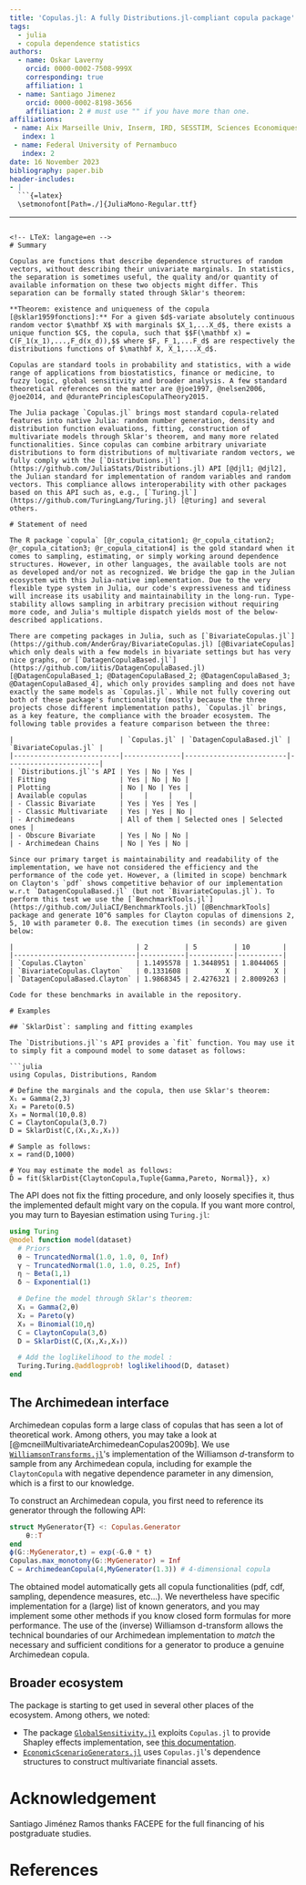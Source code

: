 ```yaml
---
title: 'Copulas.jl: A fully Distributions.jl-compliant copula package'
tags:
  - julia
  - copula dependence statistics
authors:
  - name: Oskar Laverny
    orcid: 0000-0002-7508-999X
    corresponding: true
    affiliation: 1
  - name: Santiago Jimenez
    orcid: 0000-0002-8198-3656
    affiliation: 2 # must use "" if you have more than one.
affiliations:
 - name: Aix Marseille Univ, Inserm, IRD, SESSTIM, Sciences Economiques & Sociales de la Santé & Traitement de l’Information Médicale, ISSPAM, Marseille, France.
   index: 1
 - name: Federal University of Pernambuco
   index: 2
date: 16 November 2023
bibliography: paper.bib
header-includes:
- |
  ```{=latex}
  \setmonofont[Path=./]{JuliaMono-Regular.ttf}
  ```
---
```

<!-- LTeX: langage=en -->
# Summary

Copulas are functions that describe dependence structures of random vectors, without describing their univariate marginals. In statistics, the separation is sometimes useful, the quality and/or quantity of available information on these two objects might differ. This separation can be formally stated through Sklar's theorem: 

**Theorem: existence and uniqueness of the copula [@sklar1959fonctions]:** For a given $d$-variate absolutely continuous random vector $\mathbf X$ with marginals $X_1,...X_d$, there exists a unique function $C$, the copula, such that $$F(\mathbf x) = C(F_1(x_1),...,F_d(x_d)),$$ where $F, F_1,...F_d$ are respectively the distributions functions of $\mathbf X, X_1,...X_d$.

Copulas are standard tools in probability and statistics, with a wide range of applications from biostatistics, finance or medicine, to fuzzy logic, global sensitivity and broader analysis. A few standard theoretical references on the matter are @joe1997, @nelsen2006, @joe2014, and @durantePrinciplesCopulaTheory2015.

The Julia package `Copulas.jl` brings most standard copula-related features into native Julia: random number generation, density and distribution function evaluations, fitting, construction of multivariate models through Sklar's theorem, and many more related functionalities. Since copulas can combine arbitrary univariate distributions to form distributions of multivariate random vectors, we fully comply with the [`Distributions.jl`](https://github.com/JuliaStats/Distributions.jl) API [@djl1; @djl2], the Julian standard for implementation of random variables and random vectors. This compliance allows interoperability with other packages based on this API such as, e.g., [`Turing.jl`](https://github.com/TuringLang/Turing.jl) [@turing] and several others. 

# Statement of need

The R package `copula` [@r_copula_citation1; @r_copula_citation2; @r_copula_citation3; @r_copula_citation4] is the gold standard when it comes to sampling, estimating, or simply working around dependence structures. However, in other languages, the available tools are not as developed and/or not as recognized. We bridge the gap in the Julian ecosystem with this Julia-native implementation. Due to the very flexible type system in Julia, our code's expressiveness and tidiness will increase its usability and maintainability in the long-run. Type-stability allows sampling in arbitrary precision without requiring more code, and Julia's multiple dispatch yields most of the below-described applications.

There are competing packages in Julia, such as [`BivariateCopulas.jl`](https://github.com/AnderGray/BivariateCopulas.jl) [@BivariateCopulas] which only deals with a few models in bivariate settings but has very nice graphs, or [`DatagenCopulaBased.jl`](https://github.com/iitis/DatagenCopulaBased.jl) [@DatagenCopulaBased_1; @DatagenCopulaBased_2; @DatagenCopulaBased_3; @DatagenCopulaBased_4], which only provides sampling and does not have exactly the same models as `Copulas.jl`. While not fully covering out both of these package's functionality (mostly because the three projects chose different implementation paths), `Copulas.jl` brings, as a key feature, the compliance with the broader ecosystem. The following table provides a feature comparison between the three: 

|                          | `Copulas.jl` | `DatagenCopulaBased.jl` | `BivariateCopulas.jl` |
|--------------------------|--------------|-------------------------|-----------------------|
| `Distributions.jl`'s API | Yes | No | Yes |
| Fitting                  | Yes | No | No |
| Plotting                 | No | No | Yes |
| Available copulas        |     |     |    |
| - Classic Bivariate      | Yes | Yes | Yes |
| - Classic Multivariate   | Yes | Yes | No |
| - Archimedeans           | All of them | Selected ones | Selected ones |
| - Obscure Bivariate      | Yes | No | No |
| - Archimedean Chains     | No | Yes | No |

Since our primary target is maintainability and readability of the implementation, we have not considered the efficiency and the performance of the code yet. However, a (limited in scope) benchmark on Clayton's `pdf` shows competitive behavior of our implementation w.r.t `DatagenCopulaBased.jl` (but not `BivariateCopulas.jl`). To perform this test we use the [`BenchmarkTools.jl`](https://github.com/JuliaCI/BenchmarkTools.jl) [@BenchmarkTools] package and generate 10^6 samples for Clayton copulas of dimensions 2, 5, 10 with parameter 0.8. The execution times (in seconds) are given below: 

|                              | 2         | 5         | 10        |
|------------------------------|-----------|-----------|-----------|
| `Copulas.Clayton`            | 1.1495578 | 1.3448951 | 1.8044065 |
| `BivariateCopulas.Clayton`   | 0.1331608 |         X |         X |
| `DatagenCopulaBased.Clayton` | 1.9868345 | 2.4276321 | 2.8009263 |

Code for these benchmarks in available in the repository.

# Examples

## `SklarDist`: sampling and fitting examples

The `Distributions.jl`'s API provides a `fit` function. You may use it to simply fit a compound model to some dataset as follows: 

```julia
using Copulas, Distributions, Random

# Define the marginals and the copula, then use Sklar's theorem:
X₁ = Gamma(2,3)
X₂ = Pareto(0.5)
X₃ = Normal(10,0.8)
C = ClaytonCopula(3,0.7)
D = SklarDist(C,(X₁,X₂,X₃))

# Sample as follows: 
x = rand(D,1000)

# You may estimate the model as follows: 
D̂ = fit(SklarDist{ClaytonCopula,Tuple{Gamma,Pareto, Normal}}, x)
```

The API does not fix the fitting procedure, and only loosely specifies it, thus the implemented default might vary on the copula. If you want more control, you may turn to Bayesian estimation using `Turing.jl`:  

```julia
using Turing
@model function model(dataset)
  # Priors
  θ ~ TruncatedNormal(1.0, 1.0, 0, Inf)
  γ ~ TruncatedNormal(1.0, 1.0, 0.25, Inf)
  η ~ Beta(1,1)
  δ ~ Exponential(1)

  # Define the model through Sklar's theorem: 
  X₁ = Gamma(2,θ)
  X₂ = Pareto(γ)
  X₃ = Binomial(10,η)
  C = ClaytonCopula(3,δ)
  D = SklarDist(C,(X₁,X₂,X₃))

  # Add the loglikelihood to the model : 
  Turing.Turing.@addlogprob! loglikelihood(D, dataset)
end
```

## The Archimedean interface

Archimedean copulas form a large class of copulas that has seen a lot of theoretical work. Among others, you may take a look at [@mcneilMultivariateArchimedeanCopulas2009b]. We use [`WilliamsonTransforms.jl`](https://github.com/lrnv/WilliamsonTransforms.jl/)'s implementation of the Williamson $d$-transform to sample from any Archimedean copula, including for example the `ClaytonCopula` with negative dependence parameter in any dimension, which is a first to our knowledge.

To construct an Archimedean copula, you first need to reference its generator through the following API: 

```julia
struct MyGenerator{T} <: Copulas.Generator
    θ::T
end
ϕ(G::MyGenerator,t) = exp(-G.θ * t)
Copulas.max_monotony(G::MyGenerator) = Inf
C = ArchimedeanCopula(4,MyGenerator(1.3)) # 4-dimensional copula
```

The obtained model automatically gets all copula functionalities (pdf, cdf, sampling, dependence measures, etc...). We nevertheless have specific implementation for a (large) list of known generators, and you may implement some other methods if you know closed form formulas for more performance. The use of the (inverse) Williamson d-transform allows the technical boundaries of our Archimedean implementation to *match* the necessary and sufficient conditions for a generator to produce a genuine Archimedean copula.

## Broader ecosystem

The package is starting to get used in several other places of the ecosystem. Among others, we noted: 

- The package [`GlobalSensitivity.jl`](https://github.com/SciML/GlobalSensitivity.jl) exploits `Copulas.jl` to provide Shapley effects implementation, see [this documentation](https://docs.sciml.ai/GlobalSensitivity/stable/tutorials/shapley/). 
- [`EconomicScenarioGenerators.jl`](https://github.com/JuliaActuary/EconomicScenarioGenerators.jl) uses `Copulas.jl`'s dependence structures to construct multivariate financial assets. 

# Acknowledgement

Santiago Jiménez Ramos thanks FACEPE for the full financing of his postgraduate studies.

# References
